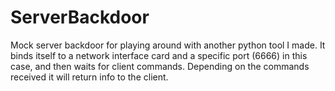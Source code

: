 # ServerBackdoor
Mock server backdoor for playing around with another python tool I made. It binds itself to a network interface card and a specific port (6666) in this case, and then waits for client commands. Depending on the commands received it will return info to the client. 
